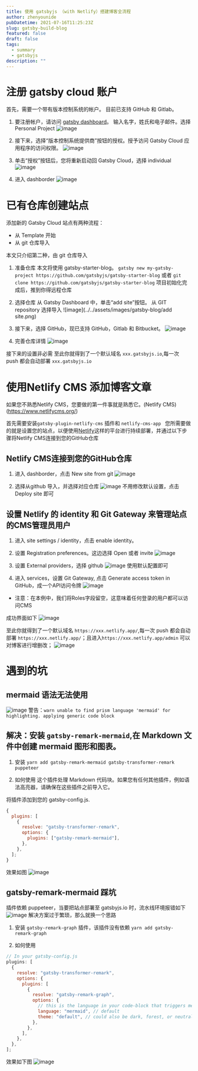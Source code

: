 ```yaml
---
title: 使用 gatsbyjs （with Netlify）搭建博客全流程
author: zhenyounide
pubDatetime: 2021-07-16T11:25:23Z
slug: gatsby-build-blog
featured: false
draft: false
tags:
  - summary
  - gatsbyjs
description: ""
---
```


# 注册 gatsby cloud 账户

首先，需要一个带有版本控制系统的帐户。 目前已支持 GitHub 和 Gitlab。

1. 要注册帐户，请访问 [gatsby dashboard](http://gatsbyjs.com/dashboard/signup "dashboard")。 输入名字，姓氏和电子邮件。选择 Personal Project
   ![image](../../assets/images/gatsby-blog/register.png)

2. 接下来，选择“版本控制系统提供商”按钮的授权。授予访问 Gatsby Cloud 应用程序的访问权限。
   ![image](../../assets/images/gatsby-blog/auth.png)

3. 单击“授权”按钮后，您将重新启动回 Gatsby Cloud，选择 individual
   ![image](../../assets/images/gatsby-blog/individual.png)

4. 进入 dashborder
   ![image](../../assets/images/gatsby-blog/dashborder.png)

# 已有仓库创建站点

添加新的 Gatsby Cloud 站点有两种流程：

- 从 Template 开始
- 从 git 仓库导入

本文只介绍第二种，由 git 仓库导入

1. 准备仓库
   本文将使用 gatsby-starter-blog。
   `gatsby new my-gatsby-project https://github.com/gatsbyjs/gatsby-starter-blog`
   或者
   `git clone https://github.com/gatsbyjs/gatsby-starter-blog`
   项目初始化完成后，推到你得远程仓库

2. 选择仓库
   从 Gatsby Dashboard 中，单击“add site”按钮。 从 GIT repository 选择导入
   ![image](../../assets/images/gatsby-blog/add site.png)

3. 接下来，选择 GitHub，现已支持 GitHub，Gitlab 和 Bitbucket。
   ![image](../../assets/images/gatsby-blog/github.png)

4. 完善仓库详情
   ![image](../../assets/images/gatsby-blog/github-detail.png)

接下来的设置非必需
至此你就得到了一个默认域名 `xxx.gatsbyjs.io`,每一次 push 都会自动部署 `xxx.gatsbyjs.io`

# 使用Netlify CMS 添加博客文章

如果您不熟悉Netlify CMS，您要做的第一件事就是熟悉它。(Netlify CMS) (https://www.netlifycms.org/)

首先需要安装`gatsby-plugin-netlify-cms` 插件和 `netlify-cms-app `
您所需要做的就是设置您的站点，以便使用[Netlify](https://www.netlify.com/)这样的平台进行持续部署，并通过以下步骤将Netlify CMS连接到您的GitHub仓库

## Netlify CMS连接到您的GitHub仓库

1. 进入 dashborder，点击 New site from git
   ![image](../../assets/images/gatsby-blog/newSite.png)

2. 选择从github 导入，并选择对应仓库
   ![image](../../assets/images/gatsby-blog/selectgit.png)
   不用修改默认设置，点击 Deploy site 即可

## 设置 Netlify 的 identity 和 Git Gateway 来管理站点的CMS管理员用户

1. 进入 site settings / identity，点击 enable identity。

2. 设置 Registration preferences。这边选择 Open 或者 invite
   ![image](../../assets/images/gatsby-blog/registration.png)

3. 设置 External providers，选择 github
   ![image](../../assets/images/gatsby-blog/gitprovide.png)
   使用默认配置即可

4. 进入 services，设置 Git Gateway, 点击 Generate access token in GitHub，成一个API访问令牌
   ![image](../../assets/images/gatsby-blog/service.png)

- 注意：在本例中，我们将Roles字段留空，这意味着任何登录的用户都可以访问CMS

成功界面如下
![image](../../assets/images/gatsby-blog/serviceOk.png)

至此你就得到了一个默认域名 `https://xxx.netlify.app/`,每一次 push 都会自动部署 `https://xxx.netlify.app/`；且进入`https://xxx.netlify.app/admin` 可以对博客进行增删改；
![image](../../assets/images/gatsby-blog/success.png)

# 遇到的坑

## mermaid 语法无法使用

![image](../../assets/images/gatsby-blog/mermaid-error.png)
警告：`warn unable to find prism language 'mermaid' for highlighting. applying generic code block`

## 解决：安装 `gatsby-remark-mermaid`,在 Markdown 文件中创建 mermaid 图形和图表。

1. 安装
   `yarn add gatsby-remark-mermaid gatsby-transformer-remark puppeteer`

2. 如何使用
   这个插件处理 Markdown 代码块。如果您有任何其他插件，例如语法高亮器，请确保在这些插件之前导入它。

将插件添加到您的 gatsby-config.js.

```js
{
  plugins: [
    {
      resolve: "gatsby-transformer-remark",
      options: {
        plugins: ["gatsby-remark-mermaid"],
      },
    },
  ];
}
```

效果如图
![image](../../assets/images/gatsby-blog/mermaid-success.png)

## gatsby-remark-mermaid 踩坑

插件依赖 puppeteer，当要把站点部署至 gatsbyjs.io 时，流水线环境报错如下
![image](../../assets/images/gatsby-blog/cici-error.png)
解决方案过于繁琐，那么就换一个思路

1. 安装 `gatsby-remark-graph` 插件，该插件没有依赖
   `yarn add gatsby-remark-graph`

2. 如何使用

```js
// In your gatsby-config.js
plugins: [
  {
    resolve: "gatsby-transformer-remark",
    options: {
      plugins: [
        {
          resolve: "gatsby-remark-graph",
          options: {
            // this is the language in your code-block that triggers mermaid parsing
            language: "mermaid", // default
            theme: "default", // could also be dark, forest, or neutral
          },
        },
      ],
    },
  },
];
```

效果如下图
![image](../../assets/images/gatsby-blog/graph-success.png)
